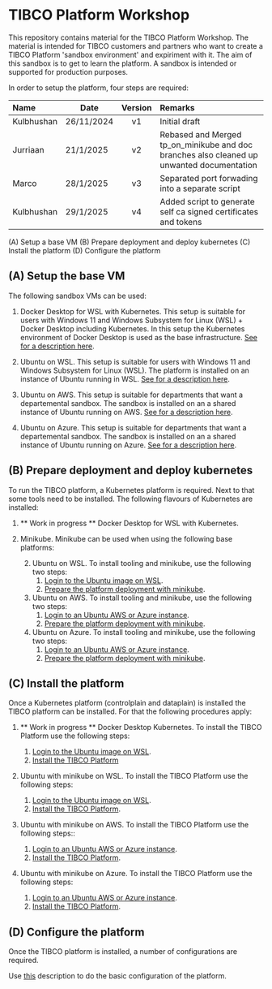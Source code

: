 
# TIBCO Platform Workshop

This repository contains material for the TIBCO Platform Workshop. The material is intended for TIBCO customers and partners who want to create a TIBCO Platform 'sandbox environment' and expiriment with it. The aim of this sandbox is to get to learn the platform. A sandbox is intended or supported for production purposes.

In order to setup the platform, four steps are required:

| Name | Date |   Version   | Remarks                                                   |
|:---------------------|----------|:-----------:|:--------------------------------------------------------------|
| Kulbhushan               | 26/11/2024 | v1  | Initial draft |
| Jurriaan               | 21/1/2025 | v2  | Rebased and Merged tp_on_minikube and doc branches also cleaned up unwanted documentation |
| Marco               | 28/1/2025 | v3  | Separated port forwading into a separate script |
| Kulbhushan               | 29/1/2025 | v4  | Added script to generate self ca signed certificates and tokens |

(A) Setup a base VM
(B) Prepare deployment and deploy kubernetes
(C) Install the platform
(D) Configure the platform

## (A) Setup the base VM

The following sandbox VMs can be used:

1) Docker Desktop for WSL with Kubernetes. This setup is suitable for users with Windows 11 and Windows Subsystem for Linux (WSL) + Docker Desktop including Kubernetes. In this setup the Kubernetes environment of Docker Desktop is used as the base infrastructure. [See for a description here](docs/baseplatforms/install-docker-desktop-on-wsl.md).


2) Ubuntu on WSL. This setup is suitable for users with Windows 11 and Windows Subsystem for Linux (WSL). The platform is installed on an instance of Ubuntu running in WSL.
[See for a description here](docs/baseplatforms/install-ubuntu-on-wsl.md).


3) Ubuntu on AWS. This setup is suitable for departments that want a departemental sandbox. The sandbox is installed on an a shared instance of Ubuntu running on AWS.
[See for a description here](docs/baseplatforms/install-ubuntu-on-aws.md).

4) Ubuntu on Azure. This setup is suitable for departments that want a departemental sandbox. The sandbox is installed on an a shared instance of Ubuntu running on Azure.
[See for a description here](docs/baseplatforms/install-ubuntu-on-azure.md).


## (B) Prepare deployment and deploy kubernetes

To run the TIBCO platform, a Kubernetes platform is required. Next to that some tools need to be installed. The following flavours of Kubernetes are installed:

1) ** Work in progress ** Docker Desktop for WSL with Kubernetes.

2) Minikube. Minikube can be used when using the following base platforms:

    2. Ubuntu on WSL. To install tooling and minikube, use the following two steps:
        1. [Login to the Ubuntu image on WSL](docs/baseplatforms/login-to-ubuntu-wsl.md).
        2. [Prepare the platform deployment with minikube](docs/baseplatforms/prepare-platform-deployment-minikube.md).
    3. Ubuntu on AWS. To install tooling and minikube, use the following two steps:
        1. [Login to an Ubuntu AWS or Azure instance](docs/baseplatforms/login-to-an-ubuntu-aws-or-azure-instance.md).
        2. [Prepare the platform deployment with minikube](docs/baseplatforms/prepare-platform-deployment-minikube.md).
    4. Ubuntu on Azure. To install tooling and minikube, use the following two steps:
        1. [Login to an Ubuntu AWS or Azure instance](docs/baseplatforms/login-to-an-ubuntu-aws-or-azure-instance.md).
        2. [Prepare the platform deployment with minikube](docs/baseplatforms/prepare-platform-deployment-minikube.md).


## (C) Install the platform
Once a Kubernetes platform (controlplain and dataplain) is installed the TIBCO platform can be installed. For that the following procedures apply:

1. ** Work in progress ** Docker Desktop Kubernetes. To install the TIBCO Platform use the following steps:
    1. [Login to the Ubuntu image on WSL](docs/xxxxxx.md).
    2. [Install the TIBCO Platform](docs/configure-platform/install-tibco-platform.md)

2. Ubuntu with minikube on WSL. To install the TIBCO Platform use the following steps:
    1. [Login to the Ubuntu image on WSL](docs/baseplatforms/login-to-ubuntu-wsl.md).
    2. [Install the TIBCO Platform](docs/configure-platform/install-tibco-platform.md).

3. Ubuntu with minikube on AWS.  To install the TIBCO Platform use the following steps::
    1. [Login to an Ubuntu AWS or Azure instance](docs/baseplatforms/login-to-an-ubuntu-aws-or-azure-instance.md).
    2. [Install the TIBCO Platform](docs/configure-platform/install-tibco-platform.md).

4. Ubuntu with minikube on Azure. To install the TIBCO Platform use the following steps:
    1. [Login to an Ubuntu AWS or Azure instance](docs/baseplatforms/login-to-an-ubuntu-aws-or-azure-instance.md).
    2. [Install the TIBCO Platform](docs/configure-platform/install-tibco-platform.md).


## (D) Configure the platform
Once the TIBCO platform is installed, a number of configurations are required.

Use [this](docs/configure-platform/configure-tibco-platform.md) description to do the basic configuration of the platform. 

